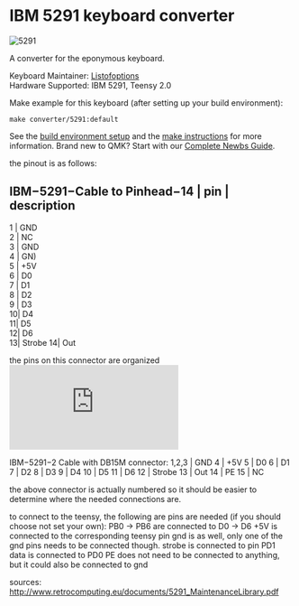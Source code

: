 # IBM 5291 keyboard converter

![5291](https://deskthority.net/wiki/IBM_Model_F#IBM_5291_Keyboard)

A converter for the eponymous keyboard.

Keyboard Maintainer: [Listofoptions](https://github.com/listofoptions)  
Hardware Supported: IBM 5291, Teensy 2.0  

Make example for this keyboard (after setting up your build environment):

    make converter/5291:default
    
See the [build environment setup](https://docs.qmk.fm/#/getting_started_build_tools) and the [make instructions](https://docs.qmk.fm/#/getting_started_make_guide) for more information. Brand new to QMK? Start with our [Complete Newbs Guide](https://docs.qmk.fm/#/newbs).


the pinout is as follows:

IBM−5291−Cable to Pinhead−14 
| pin | description
----------------------------
1 | GND   
2 | NC    
3 | GND   
4 | GN)   
5 | +5V   
6 | D0    
7 | D1    
8 | D2    
9 | D3    
10| D4    
11| D5    
12| D6    
13| Strobe
14| Out   

the pins on this connector are organized ![here](https://geekhack.org/index.php?action=dlattach;topic=48950.0;attach=36759;image)

IBM−5291−2 Cable with DB15M connector:
1,2,3 | GND
4     | +5V
5     | D0
6     | D1
7     | D2
8     | D3
9     | D4
10    | D5
11    | D6
12    | Strobe
13    | Out
14    | PE 
15    | NC

the above connector is actually numbered so it should be easier to determine
where the needed connections are.

to connect to the teensy, the following are pins are needed (if you should choose not set your own):
PB0 -> PB6 are connected to D0 -> D6
+5V is connected to the corresponding teensy pin
gnd is as well, only one of the gnd pins needs to be connected though.
strobe is connected to pin PD1
data is connected to PD0
PE does not need to be connected to anything, but it could also be connected to gnd 

sources:
    http://www.retrocomputing.eu/documents/5291_MaintenanceLibrary.pdf

